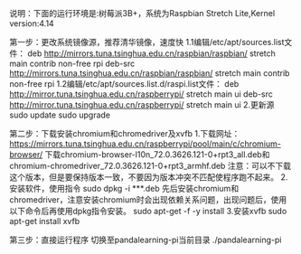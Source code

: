 说明：下面的运行环境是:树莓派3B+，系统为Raspbian Stretch Lite,Kernel version:4.14

第一步：更改系统镜像源，推荐清华镜像，速度快 1.1编辑/etc/apt/sources.list文件： deb http://mirrors.tuna.tsinghua.edu.cn/raspbian/raspbian/ stretch main contrib non-free rpi deb-src http://mirrors.tuna.tsinghua.edu.cn/raspbian/raspbian/ stretch main contrib non-free rpi 1.2编辑/etc/apt/sources.list.d/raspi.list文件： deb http://mirror.tuna.tsinghua.edu.cn/raspberrypi/ stretch main ui deb-src http://mirror.tuna.tsinghua.edu.cn/raspberrypi/ stretch main ui 2.更新源 sudo update sudo upgrade

第二步：下载安装chromium和chromedriver及xvfb 1.下载网址：https://mirrors.tuna.tsinghua.edu.cn/raspberrypi/pool/main/c/chromium-browser/ 下载chromium-browser-l10n_72.0.3626.121-0+rpt3_all.deb和chromium-chromedriver_72.0.3626.121-0+rpt3_armhf.deb 注意：可以不下载这个版本，但是要保持版本一致，不要因为版本冲突不匹配使程序跑不起来。 2.安装软件，使用指令 sudo dpkg -i ***.deb 先后安装chromium和chromedriver，注意安装chromium时会出现依赖关系问题，出现问题后，使用以下命令后再使用dpkg指令安装。 sudo apt-get -f -y install 3.安装xvfb sudo apt-get install xvfb

第三步：直接运行程序 切换至pandalearning-pi当前目录 ./pandalearning-pi


